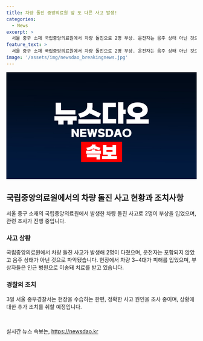 ```yaml
---
title: 차량 돌진 중앙의료원 앞 또 다른 사고 발생!
categories:
  - News
excerpt: >
  서울 중구 소재 국립중앙의료원에서 차량 돌진으로 2명 부상. 운전자는 음주 상태 아닌 것으로 확인, 부상자는 인근 병원으로 이송돼 치료 중. 사고 원인 조사 중. (150자)
feature_text: >
  서울 중구 소재 국립중앙의료원에서 차량 돌진으로 2명 부상. 운전자는 음주 상태 아닌 것으로 확인, 부상자는 인근 병원으로 이송돼 치료 중. 사고 원인 조사 중. (150자)
image: '/assets/img/newsdao_breakingnews.jpg'
---
```


<p><img src="/assets/img/newsdao_breakingnews.jpg" alt="ranknews 속보" /></p>

<h2>국립중앙의료원에서의 차량 돌진 사고 현황과 조치사항</h2>

<p>서울 중구 소재의 국립중앙의료원에서 발생한 차량 돌진 사고로 2명이 부상을 입었으며, 관련 조사가 진행 중입니다.</p>

<h3>사고 상황</h3>

<p>국립중앙의료원에서 차량 돌진 사고가 발생해 2명이 다쳤으며, 운전자는 포함되지 않았고 음주 상태가 아닌 것으로 파악됐습니다. 현장에서 차량 3~4대가 피해를 입었으며, 부상자들은 인근 병원으로 이송돼 치료를 받고 있습니다.</p>

<h3>경찰의 조치</h3>

<p>3일 서울 중부경찰서는 현장을 수습하는 한편, 정확한 사고 원인을 조사 중이며, 상황에 대한 추가 조치를 취할 예정입니다. </p>

<p data-ke-size="size16">&nbsp;</p>
실시간 뉴스 속보는, <a href="https://newsdao.kr" rel="dofollow">https://newsdao.kr</a>


